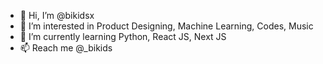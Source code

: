 - 👋 Hi, I’m @bikidsx
- 👀 I’m interested in Product Designing, Machine Learning, Codes, Music
- 🌱 I’m currently learning Python, React JS, Next JS
- 📫 Reach me @_bikids

<!---
bikidsx/bikidsx is a ✨ special ✨ repository because its `README.md` (this file) appears on your GitHub profile.
You can click the Preview link to take a look at your changes.
--->
